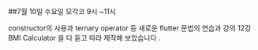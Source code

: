 ##7월 10일 수요일 모각코 9시 ~11시

constructor의 사용과 ternary operator 등
새로운 flutter 문법의 연습과
강의 12강 BMI Calculator 을 다 듣고 따라 제작해 보았습니다 .
